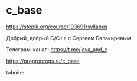 # c_base

https://stepik.org/course/193691/syllabus

Добрый, добрый C/C++ с Сергеем Балакиревым

Телеграм-канал: https://t.me/java_and_c

https://proproprogs.ru/c_base

tabnine